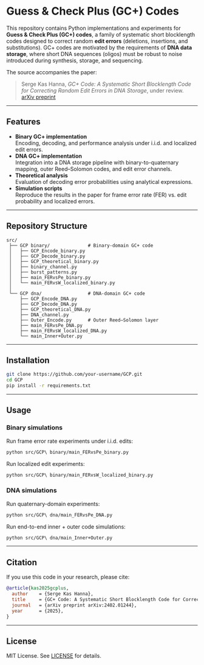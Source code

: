 # Guess & Check Plus (GC+) Codes

This repository contains Python implementations and experiments for **Guess & Check Plus (GC+) codes**, a family of systematic short blocklength codes designed to correct random **edit errors** (deletions, insertions, and substitutions). GC+ codes are motivated by the requirements of **DNA data storage**, where short DNA sequences (oligos) must be robust to noise introduced during synthesis, storage, and sequencing.

The source accompanies the paper:

> Serge Kas Hanna, *GC+ Code: A Systematic Short Blocklength Code for Correcting Random Edit Errors in DNA Storage*, under review.  
> [arXiv preprint](https://arxiv.org/abs/2402.01244)

---

## Features
- **Binary GC+ implementation**  
  Encoding, decoding, and performance analysis under i.i.d. and localized edit errors.
- **DNA GC+ implementation**  
  Integration into a DNA storage pipeline with binary-to-quaternary mapping, outer Reed–Solomon codes, and edit error channels.
- **Theoretical analysis**  
  Evaluation of decoding error probabilities using analytical expressions.
- **Simulation scripts**  
  Reproduce the results in the paper for frame error rate (FER) vs. edit probability and localized errors.

---

## Repository Structure
```
src/
 ├── GCP binary/              # Binary-domain GC+ code
 │   ├── GCP_Encode_binary.py
 │   ├── GCP_Decode_binary.py
 │   ├── GCP_theoretical_binary.py
 │   ├── binary_channel.py
 │   ├── burst_patterns.py
 │   ├── main_FERvsPe_binary.py
 │   └── main_FERvsW_localized_binary.py
 │
 └── GCP dna/                 # DNA-domain GC+ code
     ├── GCP_Encode_DNA.py
     ├── GCP_Decode_DNA.py
     ├── GCP_theoretical_DNA.py
     ├── DNA_channel.py
     ├── Outer_Encode.py      # Outer Reed–Solomon layer
     ├── main_FERvsPe_DNA.py
     ├── main_FERvsW_localized_DNA.py
     └── main_Inner+Outer.py
```

---

## Installation
```bash
git clone https://github.com/your-username/GCP.git
cd GCP
pip install -r requirements.txt
```

---

## Usage
### Binary simulations
Run frame error rate experiments under i.i.d. edits:
```bash
python src/GCP\ binary/main_FERvsPe_binary.py
```

Run localized edit experiments:
```bash
python src/GCP\ binary/main_FERvsW_localized_binary.py
```

### DNA simulations
Run quaternary-domain experiments:
```bash
python src/GCP\ dna/main_FERvsPe_DNA.py
```

Run end-to-end inner + outer code simulations:
```bash
python src/GCP\ dna/main_Inner+Outer.py
```

---

## Citation
If you use this code in your research, please cite:
```bibtex
@article{kas2025gcplus,
  author    = {Serge Kas Hanna},
  title     = {GC+ Code: A Systematic Short Blocklength Code for Correcting Random Edit Errors in DNA Storage},
  journal   = {arXiv preprint arXiv:2402.01244},
  year      = {2025},
}
```

---

## License
MIT License. See [LICENSE](LICENSE) for details.
